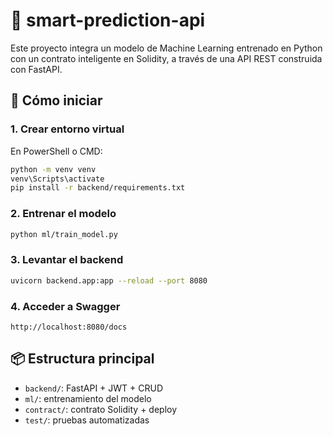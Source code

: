 # 🧠 smart-prediction-api

Este proyecto integra un modelo de Machine Learning entrenado en Python con un contrato inteligente en Solidity, a través de una API REST construida con FastAPI.

## 🚀 Cómo iniciar

### 1. Crear entorno virtual

En PowerShell o CMD:

```bash
python -m venv venv
venv\Scripts\activate
pip install -r backend/requirements.txt
```

### 2. Entrenar el modelo

```bash
python ml/train_model.py
```

### 3. Levantar el backend

```bash
uvicorn backend.app:app --reload --port 8080
```

### 4. Acceder a Swagger

`http://localhost:8080/docs`

## 📦 Estructura principal

- `backend/`: FastAPI + JWT + CRUD
- `ml/`: entrenamiento del modelo
- `contract/`: contrato Solidity + deploy
- `test/`: pruebas automatizadas

